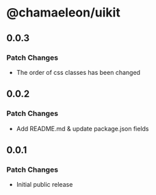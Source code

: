 # @chamaeleon/uikit

## 0.0.3

### Patch Changes

- The order of css classes has been changed

## 0.0.2

### Patch Changes

- Add README.md & update package.json fields

## 0.0.1

### Patch Changes

- Initial public release
